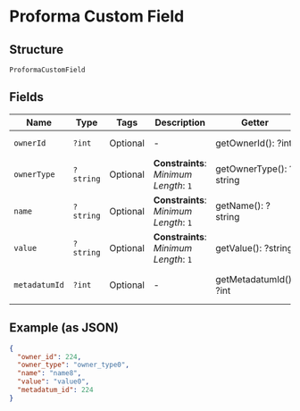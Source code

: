 
# Proforma Custom Field

## Structure

`ProformaCustomField`

## Fields

| Name | Type | Tags | Description | Getter | Setter |
|  --- | --- | --- | --- | --- | --- |
| `ownerId` | `?int` | Optional | - | getOwnerId(): ?int | setOwnerId(?int ownerId): void |
| `ownerType` | `?string` | Optional | **Constraints**: *Minimum Length*: `1` | getOwnerType(): ?string | setOwnerType(?string ownerType): void |
| `name` | `?string` | Optional | **Constraints**: *Minimum Length*: `1` | getName(): ?string | setName(?string name): void |
| `value` | `?string` | Optional | **Constraints**: *Minimum Length*: `1` | getValue(): ?string | setValue(?string value): void |
| `metadatumId` | `?int` | Optional | - | getMetadatumId(): ?int | setMetadatumId(?int metadatumId): void |

## Example (as JSON)

```json
{
  "owner_id": 224,
  "owner_type": "owner_type0",
  "name": "name8",
  "value": "value0",
  "metadatum_id": 224
}
```

